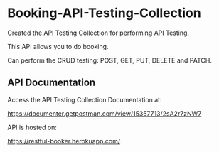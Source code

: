 # Booking-API-Testing-Collection

Created the API Testing Collection for performing API Testing.

This API allows you to do booking.

Can perform the CRUD testing: POST, GET, PUT, DELETE and PATCH.

## API Documentation ##

Access the API Testing Collection Documentation at:

https://documenter.getpostman.com/view/15357713/2sA2r7zNW7

API is hosted on: 

https://restful-booker.herokuapp.com/
